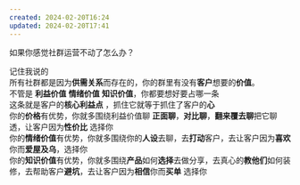 ```yaml
---  
created: 2024-02-20T16:24  
updated: 2024-02-20T17:41  
---  
```

  
  
如果你感觉社群运营不动了怎么办？  
  
记住我说的  
所有社群都是因为**供需关系**而存在的，你的群里有没有**客户**想要的**价值**。  
不管是 **利益价值** **情绪价值** **知识价值**，你都要想好要占哪一条  
这条就是客户的**核心利益点** ，抓住它就等于抓住了客户的**心**  
你的**价格**有优势，你就多围绕利益价值聊 **正面聊**，**对比聊**，**翻来覆去聊**把它聊透，让客户因为**性价比**    选择你  
你的**情绪价值**有优势，你就多围绕你的**人设**去聊，去**打动**客户，去让客户因为**喜欢**你而**爱屋及乌**，选择你  
你的**知识价值**有优势，你就多围绕**产品**如何**选择**去做分享，去真心的**教他们**如何装修，去帮助客户**避坑**，去让客户因为**相信**你而**买单** 选择你